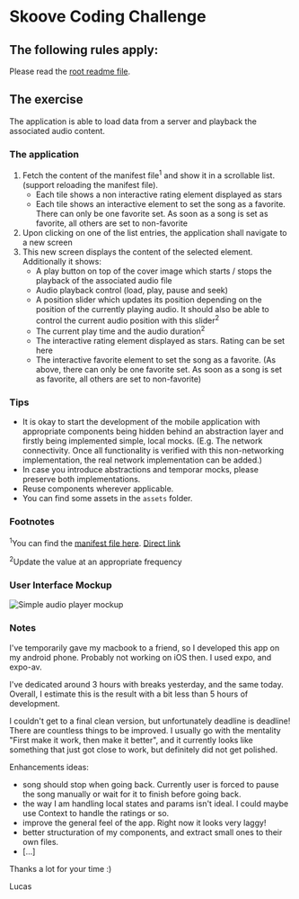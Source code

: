 # Skoove Coding Challenge

## The following rules apply:

Please read the [root readme file](https://github.com/Learnfield-GmbH/CodingChallenge/blob/master/README.md).

## The exercise

The application is able to load data from a server and playback the associated audio content.

### The application

1. Fetch the content of the manifest file<sup>1</sup> and show it in a scrollable list. (support reloading the manifest file).
    - Each tile shows a non interactive rating element displayed as stars
    - Each tile shows an interactive element to set the song as a favorite. There can only be one favorite set. As soon as a song is set as favorite, all others are set to non-favorite
2. Upon clicking on one of the list entries, the application shall navigate to a new screen
3. This new screen displays the content of the selected element. Additionally it shows:
    - A play button on top of the cover image which starts / stops the playback of the associated audio file
    - Audio playback control (load, play, pause and seek)
    - A position slider which updates its position depending on the position of the currently playing audio. It should also be able to control the current audio position with this slider<sup>2</sup>
    - The current play time and the audio duration<sup>2</sup>
    - The interactive rating element displayed as stars. Rating can be set here
    - The interactive favorite element to set the song as a favorite. (As above, there can only be one favorite set. As soon as a song is set as favorite, all others are set to non-favorite)

### Tips

-   It is okay to start the development of the mobile application with appropriate components being hidden behind an abstraction layer and firstly being implemented simple, local mocks. (E.g. The network connectivity. Once all functionality is verified with this non-networking implementation, the real network implementation can be added.)
-   In case you introduce abstractions and temporar mocks, please preserve both implementations.
-   Reuse components wherever applicable.
-   You can find some assets in the `assets` folder.

### Footnotes

<sup>1</sup>You can find the [manifest file here](data/manifest.json). [Direct link](https://raw.githubusercontent.com/Learnfield-GmbH/CodingChallenge/master/react%20native/simple%20audio%20player/data/manifest.json)

<sup>2</sup>Update the value at an appropriate frequency

### User Interface Mockup

![Simple audio player mockup][simple audio player mockup]

[simple audio player mockup]: mockup.png

### Notes

I've temporarily gave my macbook to a friend, so I developed this app on my android phone. Probably not working on iOS then. I used expo, and expo-av.

I've dedicated around 3 hours with breaks yesterday, and the same today. Overall, I estimate this is the result with a bit less than 5 hours of development.

I couldn't get to a final clean version, but unfortunately deadline is deadline! There are countless things to be improved. I usually go with the mentality "First make it work, then make it better", and it currently looks like something that just got close to work, but definitely did not get polished.

Enhancements ideas:

-   song should stop when going back. Currently user is forced to pause the song manually or wait for it to finish before going back.
-   the way I am handling local states and params isn't ideal. I could maybe use Context to handle the ratings or so.
-   improve the general feel of the app. Right now it looks very laggy!
-   better structuration of my components, and extract small ones to their own files.
-   [...]

Thanks a lot for your time :)

Lucas
